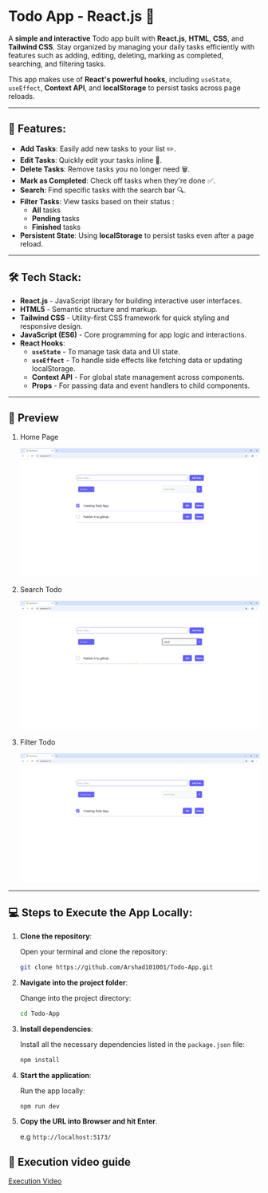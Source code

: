 # Todo App - React.js 📝

A **simple and interactive** Todo app built with **React.js**, **HTML**, **CSS**, and **Tailwind CSS**. Stay organized by managing your daily tasks efficiently with features such as adding, editing, deleting, marking as completed, searching, and filtering tasks.

This app makes use of **React's powerful hooks**, including `useState`, `useEffect`, **Context API**, and **localStorage** to persist tasks across page reloads.

---

## 🚀 Features:

- **Add Tasks**: Easily add new tasks to your list ✏️.
- **Edit Tasks**: Quickly edit your tasks inline 📝.
- **Delete Tasks**: Remove tasks you no longer need 🗑️.
- **Mark as Completed**: Check off tasks when they're done ✅.
- **Search**: Find specific tasks with the search bar 🔍.
- **Filter Tasks**: View tasks based on their status : 
   - **All** tasks
   - **Pending** tasks
   - **Finished** tasks
- **Persistent State**: Using **localStorage** to persist tasks even after a page reload.

---

## 🛠️ Tech Stack:

- **React.js** - JavaScript library for building interactive user interfaces.
- **HTML5** - Semantic structure and markup.
- **Tailwind CSS** - Utility-first CSS framework for quick styling and responsive design.
- **JavaScript (ES6)** - Core programming for app logic and interactions.
- **React Hooks**:
  - **`useState`** - To manage task data and UI state.
  - **`useEffect`** - To handle side effects like fetching data or updating localStorage.
  - **Context API** - For global state management across components.
  - **Props** - For passing data and event handlers to child components.
---

## 📸 Preview

1. Home Page

    ![Home Page](./src/assets/todo_home.png)

2. Search Todo

    ![search](./src/assets/todo_search.png)

3. Filter Todo

    ![filter](./src/assets/todo_filter.png)

---

## 💻 Steps to Execute the App Locally:

1. **Clone the repository**:

   Open your terminal and clone the repository:

   ```bash
   git clone https://github.com/Arshad101001/Todo-App.git
    ```

2. **Navigate into the project folder**:

    Change into the project directory:

    ```bash
    cd Todo-App
    ```

3. **Install dependencies**:

    Install all the necessary dependencies listed in the `package.json` file:

    ```bash
    npm install
    ```
    

4. **Start the application**:

    Run the app locally:

    ```bash
    npm run dev
    ```

5. **Copy the URL into Browser and hit Enter**.
    
    e.g `http://localhost:5173/`


## 📸 Execution video guide

[Execution Video](./src/assets/Todo_execution.mp4)




